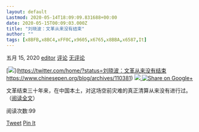 ```yaml
---
layout: default
Lastmod: 2020-05-14T18:09:09.831688+00:00
date: 2020-05-15T00:09:03.000Z
title: "刘晓波：文革从来没有结束"
author: ""
tags: [x8BFB,x8BC4,xFF0C,x9605,x6765,x8BBA,x6587,It]
---
```


五月 15, 2020 [editor](https://www.chinesepen.org/blog/archives/author/editor04) [评论](https://www.chinesepen.org/blog/topics/category/writings/prose/commentary) [无评论](https://www.chinesepen.org/blog/archives/110381#respond)

 [![](https://images.weserv.nl/?url=https%3A//lh4.ggpht.com/_SAlWJ_xow1Y/TEwRv7sA3EI/AAAAAAAABWI/NLSAdEAJ-7I/twitter.png)](https://twitter.com/home/?status=刘晓波：文革从来没有结束 https://www.chinesepen.org/blog/archives/110381) [ ![](https://images.weserv.nl/?url=https%3A//lh3.ggpht.com/_SAlWJ_xow1Y/TEwRvVzhdiI/AAAAAAAABV8/RRa3HuGBLeA/facebook.png) ](https://www.facebook.com/share.php?u=https://www.chinesepen.org/blog/archives/110381) [![Share on Google+](https://images.weserv.nl/?url=https%3A//www.gstatic.com/images/icons/gplus-32.png)](https://plus.google.com/share?url=https://www.chinesepen.org/blog/archives/110381) 

文革结束三十年来，在中国本土，对这场空前灾难的真正清算从来没有进行过。（[阅读全文](http://www.liu-xiaobo.org/blog/archives/7587)）

阅读次数:99

[Tweet](https://twitter.com/share) [Pin It](https://pinterest.com/pin/create/button/?url=https://www.chinesepen.org/blog/archives/110381&media=https://www.chinesepen.org/wp-content/uploads/2017/12/2017124liuxiaobo刘晓波-150x84.jpg&description=刘晓波：文革从来没有结束)

